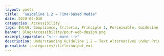 ```yaml
---
layout: posts
title:  "Guideline 1.2 – Time-based Media"
date: 2020-04-010
categories: Accessibility
tags: [WCAG, Compliance, Criteria, Principle 1, Perceivable, Guideline 1.2, Time-base media]
banner: Blog/Accessibility/pour-web-design.png
excerpt_separator: "<!-- more -->"
description: Understanding Guideline 1.2 – Text Alternatives under Principle 1 – Perceivable.
permalink: :categories/:title:output_ext
---
```

